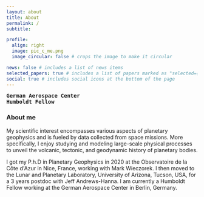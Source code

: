 ```yaml
---
layout: about
title: About
permalink: /
subtitle: 

profile:
  align: right
  image: pic_c_me.png
  image_circular: false # crops the image to make it circular

news: false # includes a list of news items
selected_papers: true # includes a list of papers marked as "selected={true}"
social: true # includes social icons at the bottom of the page
---
```


<a href="https://www.dlr.de/en" style="font-family: monospace; text-decoration: none; color: var(--global-text-color"><b>German Aerospace Center</b></a><br />
<font style="font-family: monospace; text-decoration: none; color: var(--global-text-color"><b>Humboldt Fellow</b></font>
<br />

### About me ###

My scientific interest encompasses various aspects of planetary geophysics and is fueled by data collected from space missions. More specifically, I enjoy studying and modeling large-scale physical processes to unveil the volcanic, tectonic, and geodynamic history of planetary bodies. 

I got my P.h.D in Planetary Geophysics in 2020 at the Observatoire de la Côte d'Azur in Nice, France, working with Mark Wieczorek. I then moved to the Lunar and Planetary Laboratory, University of Arizona, Tucson, USA, for a 3 years postdoc with Jeff Andrews-Hanna. I am currently a Humboldt Fellow working at the German Aerospace Center in Berlin, Germany.
